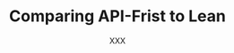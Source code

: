 ---
published: false
layout: post
title: Comparing API-Frist to Lean
author: XXX
author_link: XXX
categories:
- Teams
- Engineering
- Design
---